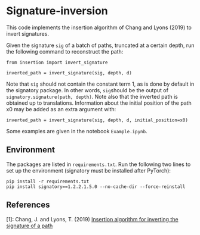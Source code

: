 # Signature-inversion

This code implements the insertion algorithm of Chang and Lyons (2019) to invert signatures.

Given the signature `sig` of a batch of paths, truncated at a certain depth, run the following command to reconstruct the path:

```
from insertion import invert_signature

inverted_path = invert_signature(sig, depth, d)
```
Note that `sig` should not contain the constant term 1, as is done by default in the signatory package. In other words, `sig`should be the output of `signatory.signature(path, depth)`. Note also that the inverted path is obtained up to translations. Information about the initial position of the path x0 may be added as an extra argument with:

```
inverted_path = invert_signature(sig, depth, d, initial_position=x0)
```

Some examples are given in the notebook `Example.ipynb`.


## Environment

The packages are listed in `requirements.txt`. Run the following two lines to set up the environment (signatory must be installed after PyTorch):

```
pip install -r requirements.txt
pip install signatory==1.2.2.1.5.0 --no-cache-dir --force-reinstall
```


## References


[1]: Chang, J. and Lyons, T. (2019) [Insertion algorithm for inverting the signature of a path](https://arxiv.org/abs/1907.08423)
